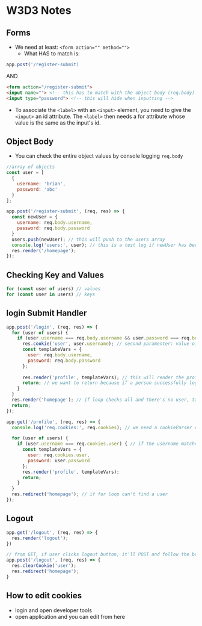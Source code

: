 # W3D3 Notes

## Forms
- We need at least: `<form action="" method="">`
  - What HAS to match is:
```javascript
app.post('/register-submit)
```
AND
```HTML
<form action="/register-submit">
<input name=""> <!-- this has to match with the object body (req.body) -->
<input type="password"> <!-- this will hide when inputting -->
```
- To associate the `<label>` with an `<input>` element, you need to give the `<input>` an id attribute. The `<label>` then needs a for attribute whose value is the same as the input's id. 

## Object Body
- You can check the entire object values by console logging `req.body`

```javascript
//array of objects
const user = [
  {
    username: 'brian',
    password: 'abc'
  }
];

app.post('/register-submit', (req, res) => {
  const newUser = {
    username: req.body.username,
    password: req.body.password
  }
  users.push(newUser); // this will push to the users array
  console.log('users:', user); // this is a test log if newUser has been added. This will print when new user registers
  res.render('/homepage');
});
```

## Checking Key and Values
```javascript
for (const user of users) // values
for (const user in users) // keys
```

## login Submit Handler
```javascript
app.post('/login', (req, res) => {
  for (user of users) {
    if (user.username === req.body.username && user.password === req.body.password) {
      res.cookie('user', user.username); // second paramenter: value of the user who logged in
      const templateVars = {
        user: req.body.username,
        password: req.body.password
      };
      
      res.render('profile', templateVars); // this will render the profile.ejs
      return; // we want to return because if a person successfully logs in, we want to return. 
    }
  }
  res.render('homepage'); // if loop checks all and there's no user, take back to homepage
  return;
});

app.get('/profile', (req, res) => {
  console.log('req.cookies:', req.cookies); // we need a cookieParser extension to use this.

  for (user of users) {
    if (user.username === req.cookies.user) { // if the username matches the cookie username
      const templateVars = {
        user: req.cookies.user,
        password: user.password
      };
      res.render('profile', templateVars);
      return;
    }
  }
  res.redirect('homepage'); // if for loop can't find a user
});
```

## Logout 
```javascript
app.get('/logout', (req, res) => {
  res.render('logout');
})

// from GET, if user clicks logout button, it'll POST and follow the below POST code
app.post('/logout', (req, res) => {
  res.clearCookie('user');
  res.redirect('homepage');
}
```

## How to edit cookies
- login and open developer tools
- open application and you can edit from here
